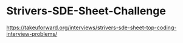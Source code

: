# Strivers-SDE-Sheet-Challenge

https://takeuforward.org/interviews/strivers-sde-sheet-top-coding-interview-problems/
